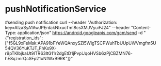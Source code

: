 # pushNotificationService

#sending push notification
curl --header "Authorization: key=AIzaSyA1AwJPErdakNlxucTmI8csXMJVyuiFJ24" --header
"Content-Type: application/json" https://android.googleapis.com/gcm/send -d
"{\"registration_ids\":[\"f5GL9xFeMsk:APA91bFYeWQAnxySZi5WigTSCPWuhTbUUpUWVmgfm5U54QV36YuKTJT_FhKo9X-r9pTKIbjkaUt9ITR63ltG11r2dgEtD1jPvpUqoHVSb6zPjCBZMN76-hE8qzmrQcSFp21uNfWxB9RK\"]}"

